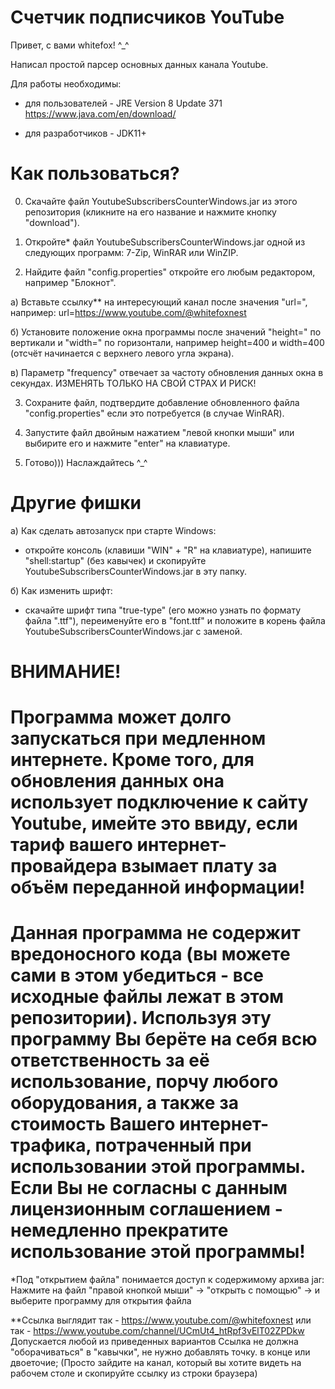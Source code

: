 # Счетчик подписчиков YouTube

Привет, с вами whitefox! ^_^

Написал простой парсер основных данных канала Youtube.

Для работы необходимы: 

- для пользователей - JRE Version 8 Update 371 https://www.java.com/en/download/

- для разработчиков - JDK11+

# Как пользоваться?

0) Скачайте файл YoutubeSubscribersCounterWindows.jar из этого репозитория (кликните на его название и нажмите кнопку "download").

1) Откройте* файл YoutubeSubscribersCounterWindows.jar одной из следующих программ: 7-Zip, WinRAR или WinZIP.

2) Найдите файл "config.properties" откройте его любым редактором, например "Блокнот".

а) Вставьте ссылку** на интересующий канал после значения "url=", например: url=https://www.youtube.com/@whitefoxnest

б) Установите положение окна программы после значений "height=" по вертикали и "width=" по горизонтали, например height=400 и width=400 (отсчёт начинается с верхнего левого угла экрана).

в) Параметр "frequency" отвечает за частоту обновления данных окна в секундах. ИЗМЕНЯТЬ ТОЛЬКО НА СВОЙ СТРАХ И РИСК!

3) Сохраните файл, подтвердите добавление обновленного файла "config.properties" если это потребуется (в случае WinRAR).

4) Запустите файл двойным нажатием "левой кнопки мыши" или выбирите его и нажмите "enter" на клавиатуре.

5) Готово))) Наслаждайтесь ^_^ 

# Другие фишки
а) Как сделать автозапуск при старте Windows: 

- откройте консоль (клавиши "WIN" + "R" на клавиатуре), напишите "shell:startup" (без кавычек) и скопируйте YoutubeSubscribersCounterWindows.jar в эту папку.

б) Как изменить шрифт:

- скачайте шрифт типа "true-type" (его можно узнать по формату файла ".ttf"), переименуйте его в "font.ttf" и положите в корень файла YoutubeSubscribersCounterWindows.jar с заменой. 

# ВНИМАНИЕ!

# Программа может долго запускаться при медленном интернете. Кроме того, для обновления данных она использует подключение к сайту Youtube, имейте это ввиду, если тариф вашего интернет-провайдера взымает плату за объём переданной информации!

# Данная программа не содержит вредоносного кода (вы можете сами в этом убедиться - все исходные файлы лежат в этом репозитории). Используя эту программу Вы берёте на себя всю ответственность за её использование, порчу любого оборудования, а также за стоимость Вашего интернет-трафика, потраченный при использовании этой программы. Если Вы не согласны с данным лицензионным соглашением - немедленно прекратите использование этой программы!

*Под "открытием файла" понимается доступ к содержимому архива jar: 
Нажмите на файл "правой кнопкой мыши" -> "открыть с помощью" -> и выберите программу для открытия файла

**Ссылка выглядит так - https://www.youtube.com/@whitefoxnest или так - https://www.youtube.com/channel/UCmUt4_htRpf3vElT02ZPDkw
Допускается любой из приведенных вариантов
Ссылка не должна "оборачиваться" в "кавычки", не нужно добавлять точку. в конце или двоеточие;
(Просто зайдите на канал, который вы хотите видеть на рабочем столе и скопируйте ссылку из строки браузера)

